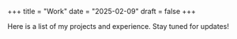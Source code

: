 +++
title = "Work"
date = "2025-02-09"
draft = false
+++

Here is a list of my projects and experience. Stay tuned for updates!
